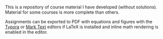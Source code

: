 This is a repository of course material I have developed (without solutions). Material for some courses is more complete than others.

Assignments can be exported to PDF with equations and figures with the [Typora](http://typora.io) or [Mark Text](http://marktext.app) editors if LaTeX is installed and inline math rendering is enabled in the editor.